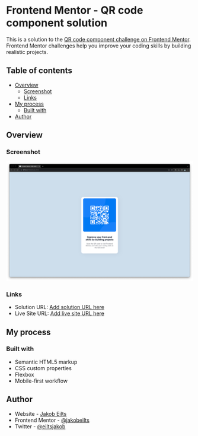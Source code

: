 # Frontend Mentor - QR code component solution

This is a solution to the [QR code component challenge on Frontend Mentor](https://www.frontendmentor.io/challenges/qr-code-component-iux_sIO_H). Frontend Mentor challenges help you improve your coding skills by building realistic projects.

## Table of contents

- [Overview](#overview)
  - [Screenshot](#screenshot)
  - [Links](#links)
- [My process](#my-process)
  - [Built with](#built-with)
- [Author](#author)

## Overview

### Screenshot

![](images/screenshot.png)

### Links

- Solution URL: [Add solution URL here](https://jakobeilts.github.io/qr-frontend-mentor/)
- Live Site URL: [Add live site URL here](https://jakobeilts.github.io/qr-frontend-mentor/)

## My process

### Built with

- Semantic HTML5 markup
- CSS custom properties
- Flexbox
- Mobile-first workflow

## Author

- Website - [Jakob Eilts](https://www.jakobeilts.com)
- Frontend Mentor - [@jakobeilts](https://www.frontendmentor.io/profile/jakobeilts)
- Twitter - [@eiltsjakob](https://twitter.com/EiltsJakob)
